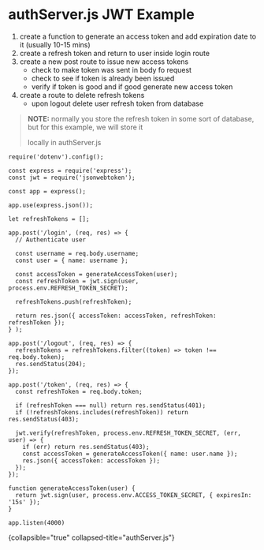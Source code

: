 # authServer.js JWT Example

1. create a function to generate an access token and add expiration date to it (usually 10-15 mins)
2. create a refresh token and return to user inside login route
3. create a new post route to issue new access tokens
    - check to make token was sent in body fo request
    - check to see if token is already been issued
    - verify if token is good and if good generate new access token
4. create a route to delete refresh tokens
    - upon logout delete user refresh token from database

> **NOTE:** normally you store the refresh token in some sort of database, but for this example, we will store it
>
> locally in authServer.js

```node
require('dotenv').config();

const express = require('express');
const jwt = require('jsonwebtoken');

const app = express();

app.use(express.json());

let refreshTokens = [];

app.post('/login', (req, res) => {
  // Authenticate user

  const username = req.body.username;
  const user = { name: username };

  const accessToken = generateAccessToken(user);
  const refreshToken = jwt.sign(user, process.env.REFRESH_TOKEN_SECRET);

  refreshTokens.push(refreshToken);

  return res.json({ accessToken: accessToken, refreshToken: refreshToken });
} );

app.post('/logout', (req, res) => {
  refreshTokens = refreshTokens.filter((token) => token !== req.body.token);
  res.sendStatus(204);
});

app.post('/token', (req, res) => {
  const refreshToken = req.body.token;

  if (refreshToken === null) return res.sendStatus(401);
  if (!refreshTokens.includes(refreshToken)) return res.sendStatus(403);

  jwt.verify(refreshToken, process.env.REFRESH_TOKEN_SECRET, (err, user) => {
    if (err) return res.sendStatus(403);
    const accessToken = generateAccessToken({ name: user.name });
    res.json({ accessToken: accessToken });
  });
});

function generateAccessToken(user) {
  return jwt.sign(user, process.env.ACCESS_TOKEN_SECRET, { expiresIn: '15s' });
}

app.listen(4000)
```

{collapsible="true" collapsed-title="authServer.js"}